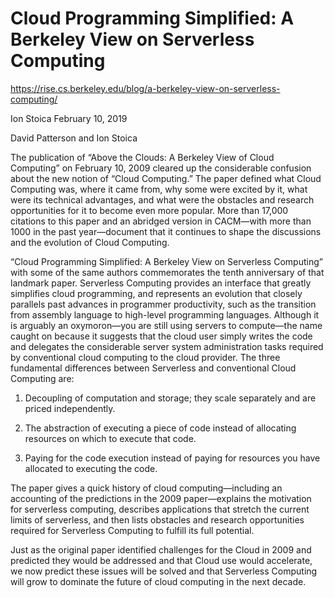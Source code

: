 # Cloud Programming Simplified: A Berkeley View on Serverless Computing

https://rise.cs.berkeley.edu/blog/a-berkeley-view-on-serverless-computing/

Ion Stoica February 10, 2019

David Patterson and Ion Stoica

The publication of “Above the Clouds: A Berkeley View of Cloud Computing” on February 10, 2009 cleared up the considerable confusion about the new notion of “Cloud Computing.” The paper defined what Cloud Computing was, where it came from, why some were excited by it, what were its technical advantages, and what were the obstacles and research opportunities for it to become even more popular.  More than 17,000 citations to this paper and an abridged version in CACM—with more than 1000 in the past year—document that it continues to shape the discussions and the evolution of Cloud Computing.

“Cloud Programming Simplified: A Berkeley View on Serverless Computing” with some of the same authors commemorates the tenth anniversary of that landmark paper.   Serverless Computing provides an interface that greatly simplifies cloud programming, and represents an evolution that closely parallels past advances in programmer productivity, such as the transition from assembly language to high-level programming languages. Although it is arguably an oxymoron—you are still using servers to compute—the name caught on because it suggests that the cloud user simply writes the code and delegates the considerable server system administration tasks required by conventional cloud computing to the cloud provider.  The three fundamental differences between Serverless and conventional Cloud Computing are:

1. Decoupling of computation and storage; they scale separately and are priced independently.

2. The abstraction of executing a piece of code instead of allocating resources on which to execute that code.

3. Paying for the code execution instead of paying for resources you have allocated to executing the code.

The paper gives a quick history of cloud computing—including an accounting of the predictions in the 2009 paper—explains the motivation for serverless computing, describes applications that stretch the current limits of serverless, and then lists obstacles and research opportunities required for Serverless Computing to fulfill its full potential.

Just as the original paper identified challenges for the Cloud in 2009 and predicted they would be addressed and that Cloud use would accelerate, we now predict these issues will be solved and that Serverless Computing will grow to dominate the future of cloud computing in the next decade.
